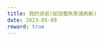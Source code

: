 ```yaml
---
title: 我的说说(如加载失败请刷新)
date: 2023-05-09
reward: true
---
```


<head>
  <!-- ... -->
  <script src="https://cdn.jsdelivr.net/gh/Uyoahz26/daodao@main/dist/qexo-dao.min.js"></script>
  <!-- ... -->
</head>
<body>
  <!-- ... -->
  <div id="qexoDaoDao"></div>
  <script>
    qexoDaodao?.init({
      el: "#qexoDaoDao",
      avatar: "https://cdn.jsdelivr.net/gh/ShengQiBaoZao/Image/info/user.png",
      name: "圣奇宝枣",
      title: "博主的碎碎念",
      limit: 7,
      useLoadingImg: false,
      baseURL: "https://bk.muyun.space",
    }).then(function (){
      console.log("说说加载完成");
    })
  </script>
</body>
